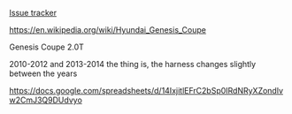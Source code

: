 [Issue tracker](https://github.com/rusefi/hellen154hyundai-issues)

https://en.wikipedia.org/wiki/Hyundai_Genesis_Coupe

Genesis Coupe 2.0T

2010-2012
and 2013-2014
the thing is, the harness changes slightly between the years


https://docs.google.com/spreadsheets/d/14IxjitlEFrC2bSp0IRdNRyXZondlvw2CmJ3Q9DUdvyo